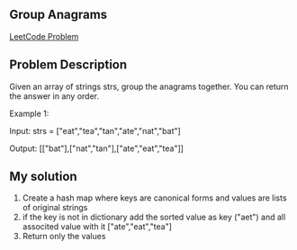 ## Group Anagrams
[LeetCode Problem](https://leetcode.com/problems/group-anagrams/description/)

## Problem Description
Given an array of strings strs, group the anagrams together. You can return the answer in any order.

Example 1:

Input: strs = ["eat","tea","tan","ate","nat","bat"]

Output: [["bat"],["nat","tan"],["ate","eat","tea"]]

## My solution
1. Create a hash map where keys are canonical forms and values are lists of original strings
2. if the key is not in dictionary add the sorted value as key ("aet") and all associted value with it ["ate","eat","tea"]
3. Return only the values

